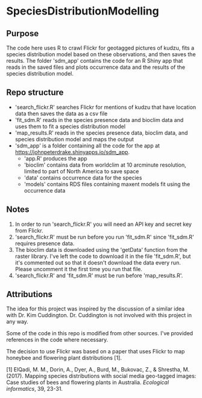 # SpeciesDistributionModelling

## Purpose
The code here uses R to crawl Flickr for geotagged pictures of kudzu, fits a species distribution model based on these observations, and then saves the results. The folder 'sdm_app' contains the code for an R Shiny app that reads in the saved files and plots occurrence data and the results of the species distribution model.

## Repo structure
- 'search_flickr.R' searches Flickr for mentions of kudzu that have location data then saves the data as a csv file
- 'fit_sdm.R' reads in the species presence data and bioclim data and uses them to fit a species distribution model
- 'map_results.R' reads in the species presence data, bioclim data, and species distribution model and maps the output
- 'sdm_app' is a folder containing all the code for the app at https://johnpeterdrake.shinyapps.io/sdm_app.
  * 'app.R' produces the app
  * 'bioclim' contains data from worldclim at 10 arcminute resolution, limited to part of North America to save space
  * 'data' contains occurrence data for the species
  * 'models' contains RDS files containing maxent models fit using the occurrence data

## Notes
1. In order to run 'search_flickr.R' you will need an API key and secret key from Flickr.
1. 'search_flickr.R' must be run before you run 'fit_sdm.R' since 'fit_sdm.R' requires presence data.
1. The bioclim data is downloaded using the 'getData' function from the raster library. I've left the code to download it in the file 'fit_sdm.R', but it's commented out so that it doesn't download the data every run. Please uncomment it the first time you run that file.
1. 'search_flickr.R' and 'fit_sdm.R' must be run before 'map_results.R'.

## Attributions
The idea for this project was inspired by the discussion of a similar idea with Dr. Kim Cuddington. Dr. Cuddington is not involved with this project in any way.

Some of the code in this repo is modified from other sources. I've provided references in the code where necessary.

The decision to use Flickr was based on a paper that uses Flickr to map honeybee and flowering plant distributions [1].

[1] ElQadi, M. M., Dorin, A., Dyer, A., Burd, M., Bukovac, Z., & Shrestha, M. (2017). Mapping species distributions with social media geo-tagged images: Case studies of bees and flowering plants in Australia. *Ecological informatics*, 39, 23-31.
